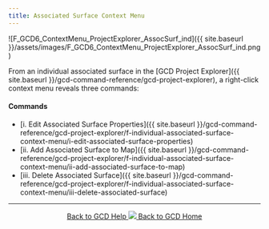 ```yaml
---
title: Associated Surface Context Menu
---
```


![F_GCD6_ContextMenu_ProjectExplorer_AssocSurf_ind]({{ site.baseurl }}/assets/images/F_GCD6_ContextMenu_ProjectExplorer_AssocSurf_ind.png)

From an individual associated surface in the [GCD Project Explorer]({{ site.baseurl }}/gcd-command-reference/gcd-project-explorer), a right-click context menu reveals three commands:

#### Commands

- [i. Edit Associated Surface Properties]({{ site.baseurl }}/gcd-command-reference/gcd-project-explorer/f-individual-associated-surface-context-menu/i-edit-associated-surface-properties)
- [ii. Add Associated Surface to Map]({{ site.baseurl }}/gcd-command-reference/gcd-project-explorer/f-individual-associated-surface-context-menu/ii-add-associated-surface-to-map)
- [iii. Delete Associated Surface]({{ site.baseurl }}/gcd-command-reference/gcd-project-explorer/f-individual-associated-surface-context-menu/iii-delete-associated-surface)

------
<div align="center">
	<a class="hollow button" href="{{ site.baseurl }}/Help"><i class="fa fa-chevron-circle-left"></i>  Back to GCD Help </a>  
	<a class="hollow button" href="{{ site.baseurl }}/"><img src="{{ site.baseurl}}/assets/images/icons/GCDAddIn.png">  Back to GCD Home </a>  
</div>